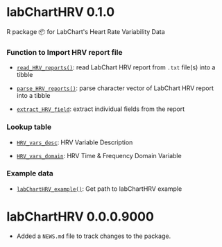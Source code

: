 # labChartHRV 0.1.0

R package 📦 for LabChart's Heart Rate Variability Data

### Function to Import HRV report file

-   [`read_HRV_reports()`](https://lightbridge-ks.github.io/labChartHRV/reference/read_HRV_reports.html): read LabChart HRV report from `.txt` file(s) into a tibble

-   [`parse_HRV_reports()`](https://lightbridge-ks.github.io/labChartHRV/reference/parse_HRV_reports.html): parse character vector of LabChart HRV report into a tibble

-   [`extract_HRV_field`](https://lightbridge-ks.github.io/labChartHRV/reference/extract_HRV_field.html): extract individual fields from the report

### Lookup table

-   [`HRV_vars_desc`](https://lightbridge-ks.github.io/labChartHRV/reference/HRV_vars_desc.html): HRV Variable Description

-   [`HRV_vars_domain`](https://lightbridge-ks.github.io/labChartHRV/reference/HRV_vars_domain.html): HRV Time & Frequency Domain Variable

### Example data

-   [`labChartHRV_example()`](https://lightbridge-ks.github.io/labChartHRV/reference/labChartHRV_example.html): Get path to labChartHRV example

# labChartHRV 0.0.0.9000

-   Added a `NEWS.md` file to track changes to the package.
